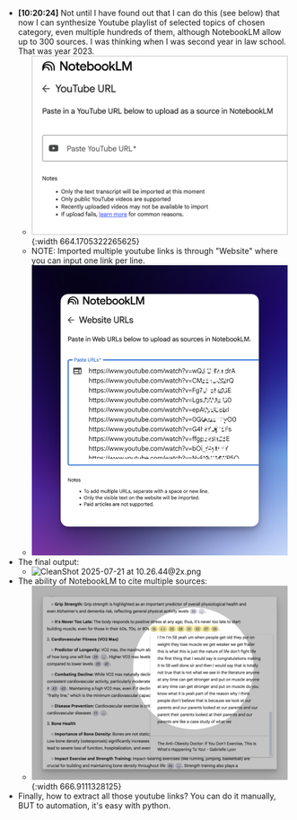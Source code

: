 - **[10:20:24]** Not until I have found out that I can do this (see below) that now I can synthesize Youtube playlist of selected topics of chosen category, even multiple hundreds of them, although NotebookLM allow up to 300 sources. I was thinking when I was second year in law school. That was year 2023.
	- ![CleanShot 2025-07-21 at 10.19.50@2x.png](../assets/CleanShot_2025-07-21_at_10.19.50@2x_1753064428155_0.png){:width 664.1705322265625}
	- NOTE: Imported multiple youtube links is through "Website" where you can input one link per line.
	- ![CleanShot 2025-07-21 at 10.25.09@2x.png](../assets/CleanShot_2025-07-21_at_10.25.09@2x_1753064764023_0.png)
- The final output:
	- ![CleanShot 2025-07-21 at 10.26.44@2x.png](../assets/CleanShot_2025-07-21_at_10.26.44@2x_1753064879787_0.png)
- The ability of NotebookLM to cite multiple sources:
	- ![CleanShot 2025-07-21 at 10.42.08@2x.png](../assets/CleanShot_2025-07-21_at_10.42.08@2x_1753065845144_0.png){:width 666.9111328125}
- Finally, how to extract all those youtube links? You can do it manually, BUT to automation, it's easy with python.